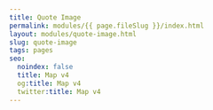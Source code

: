 ```yaml
---
title: Quote Image
permalink: modules/{{ page.fileSlug }}/index.html
layout: modules/quote-image.html
slug: quote-image
tags: pages
seo:
  noindex: false
  title: Map v4
  og:title: Map v4
  twitter:title: Map v4
---
```



